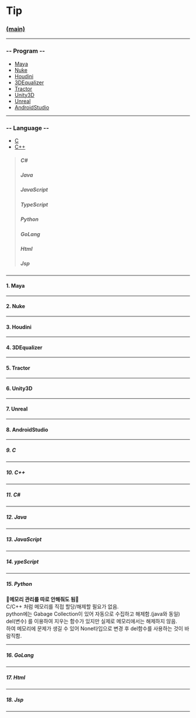 # Tip
### [(main)](/readme.md) 
***
### -- Program --
* [Maya](#1-Maya)
* [Nuke](#NUKE)
* [Houdini](#HOUDINI)
* [3DEqualizer](#3DEQUALIZER)
* [Tractor](#TRACTOR)
* [Unity3D](#UNITY3D)
* [Unreal](#UNREAL)
* [AndroidStudio](#ANDROIDSTUDIO)
***
### -- Language --  
* [C](#C-Lang)
* [C++](#C++)
>##### C#  
>##### Java  
>##### JavaScript  
>##### TypeScript  
>##### Python  
>##### GoLang  
>##### Html  
>##### Jsp  
***
#### 1. Maya
***
#### 2. Nuke
***
#### 3. Houdini
***
#### 4. 3DEqualizer
***
#### 5. Tractor
***
#### 6. Unity3D
***
#### 7. Unreal
***
#### 8. AndroidStudio
***
##### 9. C
***
##### 10. C++
***
##### 11. C#  
***
##### 12. Java  
***
##### 13. JavaScript  
***
##### 14. ypeScript  
***
##### 15. Python  
:large_blue_diamond:**메모리 관리를 따로 안해줘도 됨**:large_blue_diamond:  
C/C++ 처럼 메모리를 직접 할당/해제할 필요가 없음.  
python에는 Gabage Collection이 있어 자동으로 수집하고 해제함.(java와 동일)  
del(변수) 를 이용하여 지우는 함수가 있지만 실제로 메모리에서는 해제하지 않음.  
하여 메모리에 문제가 생길 수 있어 None타입으로 변경 후 del함수를 사용하는 것이 바람직함.  
***
##### 16. GoLang  
***
##### 17. Html  
***
##### 18. Jsp  
***
